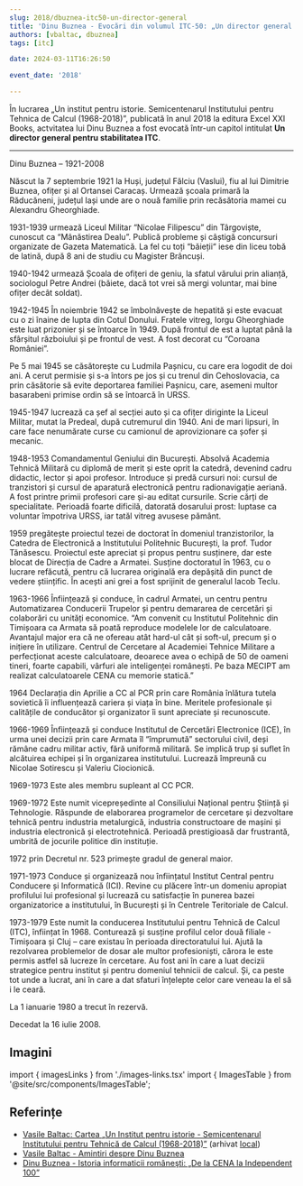 ```yaml
---
slug: 2018/dbuznea-itc50-un-director-general
title: 'Dinu Buznea - Evocări din volumul ITC-50: „Un director general pentru stabilitatea ITC”'
authors: [vbaltac, dbuznea]
tags: [itc]

date: 2024-03-11T16:26:50

event_date: '2018'

---
```


În lucrarea „Un institut pentru istorie. Semicentenarul
Institutului pentru Tehnica de Calcul (1968-2018)”, publicată
în anul 2018 la editura Excel XXI Books, actvitatea lui Dinu Buznea
a fost evocată într-un capitol intitulat
**Un director general pentru stabilitatea ITC**.

<!-- truncate -->

---

Dinu Buznea – 1921-2008

Născut la 7 septembrie 1921 la Huși, județul
Fălciu (Vaslui), fiu al lui Dimitrie Buznea, ofițer și
al Ortansei Caracaș. Urmează școala primară la
Răducăneni, județul Iași unde are o nouă familie
prin recăsătoria mamei cu Alexandru
Gheorghiade.

1931-1939 urmează Liceul Militar “Nicolae
Filipescu” din Târgoviște, cunoscut ca
“Mânăstirea Dealu”. Publică probleme și câștigă
concursuri organizate de Gazeta Matematică. La fel cu toți “băieții“ iese din
liceu tobă de latină, după 8 ani de studiu cu Magister Brâncuși.

1940-1942 urmează Școala de ofițeri de geniu, la sfatul vărului prin
alianță, sociologul Petre Andrei (băiete, dacă tot vrei să mergi voluntar, mai
bine ofițer decât soldat).

1942-1945 În noiembrie 1942 se îmbolnăvește de hepatită și este evacuat
cu o zi înaine de lupta din Cotul Donului. Fratele vitreg, Iorgu Gheorghiade
este luat prizonier și se întoarce în 1949. După frontul de est a luptat până la
sfârșitul războiului și pe frontul de vest. A fost decorat cu “Coroana
României”.

Pe 5 mai 1945 se căsătorește cu Ludmila Pașnicu, cu care era logodit de
doi ani. A cerut permisie și s-a întors pe jos și cu trenul din Cehoslovacia, ca
prin căsătorie să evite deportarea familiei Pașnicu, care, asemeni multor
basarabeni primise ordin să se întoarcă în URSS.

1945-1947 lucrează ca șef al secției auto și ca ofițer diriginte la Liceul
Militar, mutat la Predeal, după cutremurul din 1940. Ani de mari lipsuri, în
care face nenumărate curse cu camionul de aprovizionare ca șofer și mecanic.

1948-1953 Comandamentul Geniului din București. Absolvă Academia
Tehnică Militară cu diplomă de merit și este oprit la catedră, devenind cadru
didactic, lector și apoi profesor. Introduce și predă cursuri noi: cursul de
tranzistori și cursul de aparatură electronică pentru radionavigație aeriană.
A fost printre primii profesori care și-au editat cursurile. Scrie cărți de
specialitate. Perioadă foarte dificilă, datorată dosarului prost: luptase ca
voluntar împotriva URSS, iar tatăl vitreg avusese pământ.

1959 pregătește proiectul tezei de doctorat în domeniul tranzistorilor, la
Catedra de Electronică a Institutului Politehnic București, la prof. Tudor
Tănăsescu. Proiectul este apreciat și propus pentru susținere, dar este blocat
de Direcția de Cadre a Armatei. Susține doctoratul în 1963, cu o lucrare
refăcută, pentru că lucrarea originală era depășită din punct de vedere
științific. În acești ani grei a fost sprijinit de generalul Iacob Teclu.

1963-1966 Înființează și conduce, în cadrul Armatei, un centru pentru
Automatizarea Conducerii Trupelor și pentru demararea de cercetări și
colaborări cu unități economice. “Am convenit cu Institutul Politehnic din
Timișoara ca Armata să poată reproduce modelele lor de calculatoare.
Avantajul major era că ne ofereau atât hard-ul cât și soft-ul, precum și o
inițiere în utilizare. Centrul de Cercetare al Academiei Tehnice Militare a
perfecționat aceste calculatoare, deoarece avea o echipă de 50 de oameni
tineri, foarte capabili, vârfuri ale inteligenței românești. Pe baza MECIPT am
realizat calculatoarele CENA cu memorie statică.”

1964 Declarația din Aprilie a CC al PCR prin care România înlătura tutela
sovietică îi influențează cariera și viața în bine. Meritele profesionale și
calitățile de conducător și organizator îi sunt apreciate și recunoscute.

1966-1969 Înființează și conduce Institutul de Cercetări Electronice
(ICE), în urma unei decizii prin care Armata îl “împrumută” sectorului civil,
deși rămâne cadru militar activ, fără uniformă militară. Se implică trup și
suflet în alcătuirea echipei și în organizarea institutului. Lucrează împreună
cu Nicolae Sotirescu și Valeriu Ciocionică.

1969-1973 Este ales membru supleant al CC PCR.

1969-1972 Este numit vicepreședinte al Consiliului Național pentru
Știință și Tehnologie. Răspunde de elaborarea programelor de cercetare și
dezvoltare tehnică pentru industria metalurgică, industria constructoare de
mașini și industria electronică și electrotehnică. Perioadă prestigioasă dar
frustrantă, umbrită de jocurile politice din instituție.

1972 prin Decretul nr. 523 primește gradul de general maior.

1971-1973 Conduce și organizează nou înființatul Institut Central pentru
Conducere și Informatică (ICI). Revine cu plăcere într-un domeniu apropiat
profilului lui profesional și lucrează cu satisfacție în punerea bazei
organizatorice a institutului, în București și în Centrele Teritoriale de Calcul.

1973-1979 Este numit la conducerea Institutului pentru Tehnică de Calcul
(ITC), înființat în 1968. Conturează și susține profilul celor două filiale -
Timișoara și Cluj – care existau în perioada directoratului lui. Ajută la
rezolvarea problemelor de dosar ale multor profesioniști, cărora le este
permis astfel să lucreze în cercetare. Au fost ani în care a luat decizii
strategice pentru institut și pentru domeniul tehnicii de calcul. Și, ca peste
tot unde a lucrat, ani în care a dat sfaturi înțelepte celor care veneau la
el să i le ceară.

La 1 ianuarie 1980 a trecut în rezervă.

Decedat la 16 iulie 2008.

## Imagini

import { imagesLinks } from './images-links.tsx'
import { ImagesTable } from '@site/src/components/ImagesTable';

<ImagesTable images={imagesLinks}/>

## Referințe

- [Vasile Baltac: Cartea „Un Institut pentru istorie - Semicentenarul Institutului pentru Tehnică de Calcul (1968-2018)”](/amintiri/2018/vbaltac-carte-itc-50-ani/) (arhivat [local](https://cronica-it.github.io/arhiva/#2018))
- [Vasile Baltac - Amintiri despre Dinu Buznea](/amintiri/2008/vbaltac-dinu-buznea/)
- [Dinu Buznea - Istoria informaticii româneşti: „De la CENA la Independent 100”](/amintiri/2008/dbuznea-istoria-informaticii-romanesti/)
